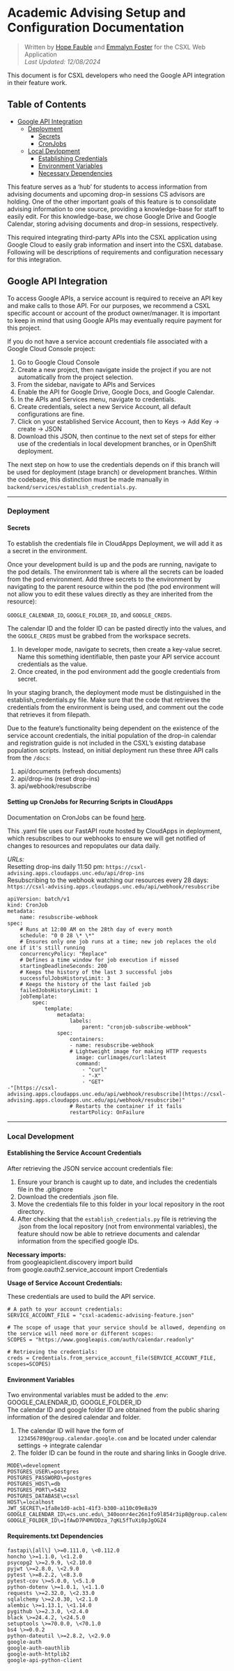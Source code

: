 # Academic Advising Setup and Configuration Documentation

> Written by [Hope Fauble](https://github.com/hopefauble/) and [Emmalyn Foster](https://github.com/emmalynfoster/) for the CSXL Web Application <br> _Last Updated: 12/08/2024_

This document is for CSXL developers who need the Google API integration in their feature work.

## Table of Contents

- [Google API Integration](#google-api-integration)
  - [Deployment](#deployment)
    - [Secrets](#secrets)
    - [CronJobs](#setting-up-cronjobs-for-recurring-scripts-in-cloudapps)
  - [Local Devlopment](#local-development)
    - [Establishing Credentials](#establishing-the-service-account-credentials)
    - [Environment Variables](#environment-variables)
    - [Necessary Dependencies](#requirementstxt-dependencies)

This feature serves as a ‘hub’ for students to access information from advising documents and upcoming drop-in sessions CS advisors are holding. One of the other important goals of this feature is to consolidate advising information to one source, providing a knowledge-base for staff to easily edit. For this knowledge-base, we chose Google Drive and Google Calendar, storing advising documents and drop-in sessions, respectively.

This required integrating third-party APIs into the CSXL application using Google Cloud to easily grab information and insert into the CSXL database. Following will be descriptions of requirements and configuration necessary for this integration.

## Google API Integration<a name='GoogleAPIIntegration'></a>

To access Google APIs, a service account is required to receive an API key and make calls to those API. For our purposes, we recommend a CSXL specific account or account of the product owner/manager. It is important to keep in mind that using Google APIs may eventually require payment for this project.

If you do not have a service account credentials file associated with a Google Cloud Console project:

1. Go to Google Cloud Console
2. Create a new project, then navigate inside the project if you are not automatically from the project selection.
3. From the sidebar, navigate to APIs and Services
4. Enable the API for Google Drive, Google Docs, and Google Calendar.
5. In the APIs and Services menu, navigate to credentials.
6. Create credentials, select a new Service Account, all default configurations are fine.
7. Click on your established Service Account, then to Keys → Add Key → create → JSON
8. Download this JSON, then continue to the next set of steps for either use of the credentials in local development branches, or in OpenShift deployment.

The next step on how to use the credentials depends on if this branch will be used for deployment (stage branch) or development branches. Within the codebase, this distinction must be made manually in `backend/services/establish_credentials.py`.

---

### Deployment<a name='Deployment'></a>

#### Secrets<a name='Secrets'></a>

To establish the credentials file in CloudApps Deployment, we will add it as a secret in the environment.

Once your development build is up and the pods are running, navigate to the pod details. The environment tab is where all the secrets can be loaded from the pod environment. Add three secrets to the environment by navigating to the parent resource within the pod (the pod environment will not allow you to edit these values directly as they are inherited from the resource):

`GOOGLE_CALENDAR_ID`, `GOOGLE_FOLDER_ID`, and `GOOGLE_CREDS`.

The calendar ID and the folder ID can be pasted directly into the values, and the `GOOGLE_CREDS` must be grabbed from the workspace secrets.

1. In developer mode, navigate to secrets, then create a key-value secret. Name this something identifiable, then paste your API service account credentials as the value.
2. Once created, in the pod environment add the google credentials from secret.

In your staging branch, the deployment mode must be distinguished in the establish_credentials.py file. Make sure that the code that retrieves the credentials from the environment is being used, and comment out the code that retrieves it from filepath.

Due to the feature’s functionality being dependent on the existence of the service account credentials, the initial population of the drop-in calendar and registration guide is not included in the CSXL’s existing database population scripts. Instead, on initial deployment run these three API calls from the `/docs`:

1. api/documents (refresh documents)
2. api/drop-ins (reset drop-ins)
3. api/webhook/resubscribe

#### Setting up CronJobs for Recurring Scripts in CloudApps<a name='CronJobs'></a>

Documentation on CronJobs can be found [here](https://docs.openshift.com/container-platform/3.11/dev_guide/cron_jobs.html).

This .yaml file uses our FastAPI route hosted by CloudApps in deployment, which resubscribes to our webhooks to ensure we will get notified of changes to resources and repopulates our data daily.

_URLs:_  
Resetting drop-ins daily 11:50 pm: `https://csxl-advising.apps.cloudapps.unc.edu/api/drop-ins`  
Resubscribing to the webhook watching our resources every 28 days: `https://csxl-advising.apps.cloudapps.unc.edu/api/webhook/resubscribe`

```
apiVersion: batch/v1
kind: CronJob
metadata:
    name: resubscribe-webhook
spec:
    # Runs at 12:00 AM on the 28th day of every month
    schedule: "0 0 28 \* \*"
    # Ensures only one job runs at a time; new job replaces the old one if it's still running
    concurrencyPolicy: "Replace"
    # Defines a time window for job execution if missed
    startingDeadlineSeconds: 200
    # Keeps the history of the last 3 successful jobs
    successfulJobsHistoryLimit: 3
    # Keeps the history of the last failed job
    failedJobsHistoryLimit: 1
    jobTemplate:
        spec:
            template:
                metadata:
                    labels:
                        parent: "cronjob-subscribe-webhook"
                spec:
                    containers:
                    - name: resubscribe-webhook
                    # Lightweight image for making HTTP requests
                      image: curlimages/curl:latest
                      command:
                        - "curl"
                        - "-X"
                        - "GET"
-"[https://csxl-advising.apps.cloudapps.unc.edu/api/webhook/resubscribe](https://csxl-advising.apps.cloudapps.unc.edu/api/webhook/resubscribe)"
                    # Restarts the container if it fails
                    restartPolicy: OnFailure
```

---

### Local Development<a name='LocalDevelopment'></a>

#### Establishing the Service Account Credentials<a name='EstablishCredentials'></a>

After retrieving the JSON service account credentials file:

1. Ensure your branch is caught up to date, and includes the credentials file in the .gitignore
2. Download the credentials .json file.
3. Move the credentials file to this folder in your local repository in the root directory.
4. After checking that the `establish_credentials.py` file is retrieving the .json from the local repository (not from environmental variables), the feature should now be able to retrieve documents and calendar information from the specified google IDs.

**Necessary imports:**  
from googleapiclient.discovery import build  
from google.oauth2.service_account import Credentials

**Usage of Service Account Credentials:**

These credentials are used to build the API service.

```
# A path to your account credentials:
SERVICE_ACCOUNT_FILE = "csxl-academic-advising-feature.json"

# The scope of usage that your service should be allowed, depending on the service will need more or different scopes:
SCOPES = "https://www.googleapis.com/auth/calendar.readonly"

# Retrieving the credentials:
creds = Credentials.from_service_account_file(SERVICE_ACCOUNT_FILE, scopes=SCOPES)
```

#### Environment Variables<a name='EnvironmentVariables'></a>

Two environmental variables must be added to the .env: GOOGLE_CALENDAR_ID, GOOGLE_FOLDER_ID  
The calendar ID and google folder ID are obtained from the public sharing information of the desired calendar and folder.

1. The calendar ID will have the form of `123456789@group.calendar.google.com` and be located under calendar settings → integrate calendar
2. The folder ID can be found in the route and sharing links in Google drive.

```
MODE\=development
POSTGRES_USER\=postgres
POSTGRES_PASSWORD\=postgres
POSTGRES_HOST\=db
POSTGRES_PORT\=5432
POSTGRES_DATABASE\=csxl
HOST\=localhost
JWT_SECRET\=1fa8e1d0-acb1-41f3-b300-a110c09e8a39
GOOGLE_CALENDAR_ID\=cs.unc.edu\_340oonr4ec26n1fo9l854r3ip8@group.calendar.google.com
GOOGLE_FOLDER_ID\=1fAwD7P4MVDDza_7qKL5fTuXi0pJgOGZ4
```

#### Requirements.txt Dependencies<a name='Dependencies'></a>

```
fastapi\[all\] \>=0.111.0, \<0.112.0
honcho \>=1.1.0, \<1.2.0
psycopg2 \>=2.9.9, \<2.10.0
pyjwt \>=2.8.0, \<2.9.0
pytest \>=8.2.2, \<8.3.0
pytest-cov \>=5.0.0, \<5.1.0
python-dotenv \>=1.0.1, \<1.1.0
requests \>=2.32.0, \<2.33.0
sqlalchemy \>=2.0.30, \<2.1.0
alembic \>=1.13.1, \<1.14.0
pygithub \>=2.3.0, \<2.4.0
black \>=24.4.2, \<24.5.0
setuptools \>=70.0.0, \<70.1.0
bs4 \>=0.0.2
python-dateutil \>=2.8.2, \<2.9.0
google-auth
google-auth-oauthlib
google-auth-httplib2
google-api-python-client
```
